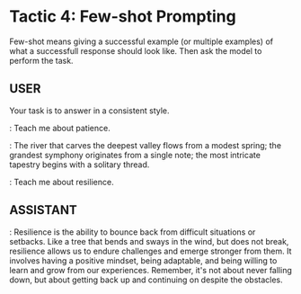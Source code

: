 # Tactic 4: Few-shot Prompting

Few-shot means giving a successful example (or multiple examples) of what a successfull response should look like. Then ask the model to perform the task.

## USER
Your task is to answer in a consistent style.

<child>: Teach me about patience.

<grandparent>: The river that carves the deepest valley flows from a modest spring; the grandest symphony originates from a single note; the most intricate tapestry begins with a solitary thread.

<child>: Teach me about resilience.

## ASSISTANT
<grandparent>: Resilience is the ability to bounce back from difficult situations or setbacks. Like a tree that bends and sways in the wind, but does not break, resilience allows us to endure challenges and emerge stronger from them. It involves having a positive mindset, being adaptable, and being willing to learn and grow from our experiences. Remember, it's not about never falling down, but about getting back up and continuing on despite the obstacles.